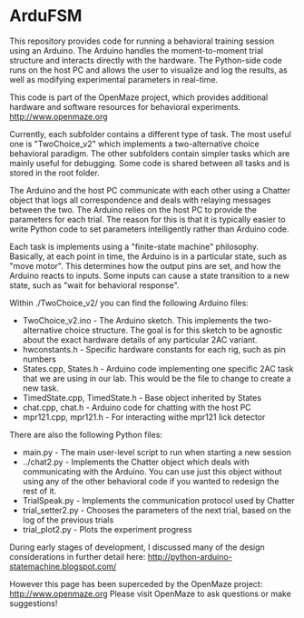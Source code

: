 ArduFSM
=======
This repository provides code for running a behavioral training session using an Arduino. The Arduino handles the moment-to-moment trial structure and interacts directly with the hardware. The Python-side code runs on the host PC and allows the user to visualize and log the results, as well as modifying experimental parameters in real-time.

This code is part of the OpenMaze project, which provides additional hardware and software resources for behavioral experiments.
http://www.openmaze.org

Currently, each subfolder contains a different type of task. The most useful one is "TwoChoice_v2" which implements a two-alternative choice behavioral paradigm. The other subfolders contain simpler tasks which are mainly useful for debugging. Some code is shared between all tasks and is stored in the root folder.

The Arduino and the host PC communicate with each other using a Chatter object that logs all correspondence and deals with relaying messages between the two. The Arduino relies on the host PC to provide the parameters for each trial. The reason for this is that it is typically easier to write Python code to set parameters intelligently rather than Arduino code.

Each task is implements using a "finite-state machine" philosophy. Basically, at each point in time, the Arduino is in a particular state, such as "move motor". This determines how the output pins are set, and how the Arduino reacts to inputs. Some inputs can cause a state transition to a new state, such as "wait for behavioral response".

Within ./TwoChoice_v2/ you can find the following Arduino files:
  * TwoChoice_v2.ino - The Arduino sketch. This implements the two-alternative choice structure. The goal is for this     sketch to be agnostic about the exact hardware details of any particular 2AC variant.
  * hwconstants.h - Specific hardware constants for each rig, such as pin numbers
  * States.cpp, States.h - Arduino code implementing one specific 2AC task that we are using in our lab. This would      be the file to change to create a new task.
  * TimedState.cpp, TimedState.h - Base object inherited by States
  * chat.cpp, chat.h - Arduino code for chatting with the host PC
  * mpr121.cpp, mpr121.h - For interacting withe mpr121 lick detector

There are also the following Python files:
  * main.py - The main user-level script to run when starting a new session
  * ../chat2.py - Implements the Chatter object which deals with communicating with the Arduino. You can use just      this object without using any of the other behavioral code if you wanted to redesign the rest of it.
  * TrialSpeak.py - Implements the communication protocol used by Chatter
  * trial_setter2.py - Chooses the parameters of the next trial, based on the log of the previous trials
  * trial_plot2.py - Plots the experiment progress

During early stages of development, I discussed many of the design considerations in further detail here:
http://python-arduino-statemachine.blogspot.com/

However this page has been superceded by the OpenMaze project:
http://www.openmaze.org
Please visit OpenMaze to ask questions or make suggestions!
